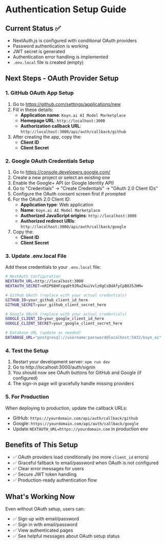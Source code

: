 # Authentication Setup Guide

## Current Status ✅
- NextAuth.js is configured with conditional OAuth providers
- Password authentication is working
- JWT secret is generated
- Authentication error handling is implemented
- `.env.local` file is created (empty)

## Next Steps - OAuth Provider Setup

### 1. GitHub OAuth App Setup

1. Go to https://github.com/settings/applications/new
2. Fill in these details:
   - **Application name**: `Koyn.ai AI Model Marketplace`
   - **Homepage URL**: `http://localhost:3000`
   - **Authorization callback URL**: `http://localhost:3000/api/auth/callback/github`
3. After creating the app, copy the:
   - **Client ID**
   - **Client Secret**

### 2. Google OAuth Credentials Setup

1. Go to https://console.developers.google.com/
2. Create a new project or select an existing one
3. Enable the Google+ API (or Google Identity API)
4. Go to "Credentials" → "Create Credentials" → "OAuth 2.0 Client IDs"
5. Configure the OAuth consent screen first if prompted
6. For the OAuth 2.0 Client ID:
   - **Application type**: Web application
   - **Name**: `Koyn.ai AI Model Marketplace`
   - **Authorized JavaScript origins**: `http://localhost:3000`
   - **Authorized redirect URIs**: `http://localhost:3000/api/auth/callback/google`
7. Copy the:
   - **Client ID**
   - **Client Secret**

### 3. Update .env.local File

Add these credentials to your `.env.local` file:

```bash
# NextAuth Configuration
NEXTAUTH_URL=http://localhost:3000
NEXTAUTH_SECRET=nRIP68HFzqqOt9JRaZ4uiVvlz0gCsBdAfyCpB8J5JHM=

# GitHub OAuth (replace with your actual credentials)
GITHUB_ID=your_github_client_id_here
GITHUB_SECRET=your_github_client_secret_here

# Google OAuth (replace with your actual credentials)  
GOOGLE_CLIENT_ID=your_google_client_id_here
GOOGLE_CLIENT_SECRET=your_google_client_secret_here

# Database URL (update as needed)
DATABASE_URL="postgresql://username:password@localhost:5432/koyn_ai"
```

### 4. Test the Setup

1. Restart your development server: `npm run dev`
2. Go to http://localhost:3000/auth/signin
3. You should now see OAuth buttons for GitHub and Google (if configured)
4. The sign-in page will gracefully handle missing providers

### 5. For Production

When deploying to production, update the callback URLs:
- GitHub: `https://yourdomain.com/api/auth/callback/github`
- Google: `https://yourdomain.com/api/auth/callback/google`
- Update `NEXTAUTH_URL=https://yourdomain.com` in production env

## Benefits of This Setup

- ✅ OAuth providers load conditionally (no more `client_id` errors)
- ✅ Graceful fallback to email/password when OAuth is not configured
- ✅ Clear error messages for users
- ✅ Secure JWT token handling
- ✅ Production-ready authentication flow

## What's Working Now

Even without OAuth setup, users can:
- ✅ Sign up with email/password
- ✅ Sign in with email/password  
- ✅ View authenticated pages
- ✅ See helpful messages about OAuth setup status 